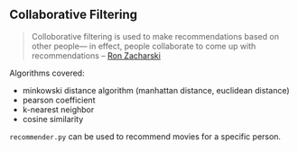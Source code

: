 ## Collaborative Filtering  
  
> Colloborative filtering is used to make recommendations based on other people— in effect, people collaborate to come up with recommendations 
> – [Ron Zacharski](http://guidetodatamining.com/assets/guideChapters/DataMining-ch2.pdf)  
  
Algorithms covered:  
* minkowski distance algorithm (manhattan distance, euclidean distance)  
* pearson coefficient  
* k-nearest neighbor  
* cosine similarity  
  
`recommender.py` can be used to  recommend movies for a specific person.  


